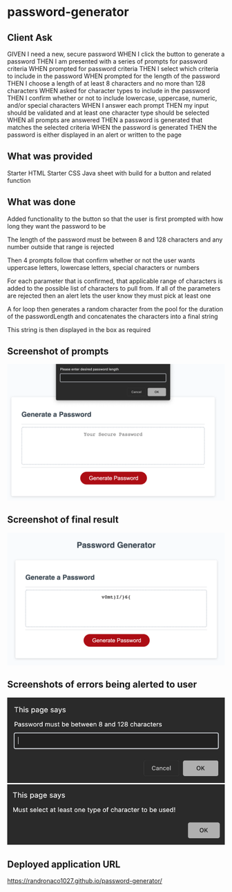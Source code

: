 # password-generator

## Client Ask
GIVEN I need a new, secure password
WHEN I click the button to generate a password
THEN I am presented with a series of prompts for password criteria
WHEN prompted for password criteria
THEN I select which criteria to include in the password
WHEN prompted for the length of the password
THEN I choose a length of at least 8 characters and no more than 128 characters
WHEN asked for character types to include in the password
THEN I confirm whether or not to include lowercase, uppercase, numeric, and/or special characters
WHEN I answer each prompt
THEN my input should be validated and at least one character type should be selected
WHEN all prompts are answered
THEN a password is generated that matches the selected criteria
WHEN the password is generated
THEN the password is either displayed in an alert or written to the page

## What was provided
Starter HTML
Starter CSS
Java sheet with build for a button and related function

## What was done
Added functionality to the button so that the user is first prompted with how long they want the password to be

The length of the password must be between 8 and 128 characters and any number outside that range is rejected

Then 4 prompts follow that confirm whether or not the user wants uppercase letters, lowercase letters, special characters or numbers

For each parameter that is confirmed, that applicable range of characters is added to the possible list of characters to pull from. If all of the parameters are rejected then an alert lets the user know they must pick at least one

A for loop then generates a random character from the pool for the duration of the passwordLength and concatenates the characters into a final string

This string is then displayed in the box as required

## Screenshot of prompts
![first prompt asking for password length](./assets/images/passwordLength.png)

## Screenshot of final result
![final result showing password displayed](./assets/images/final-result.png)

## Screenshots of errors being alerted to user
![error message if password length not between 8 and 128](./assets/images/error-alert-1.png)
![error message if none of the parameters are selected](./assets/images/error-alert-2.png)

## Deployed application URL
https://randronaco1027.github.io/password-generator/ 